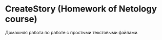 # CreateStory (Homework of Netology course)
Домашняя работа по работе с простыми текстовыми файлами.

